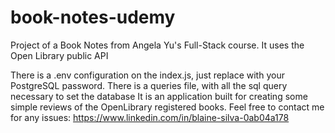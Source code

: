 # book-notes-udemy
Project of a Book Notes from Angela Yu's Full-Stack course. It uses the Open Library public API 

There is a .env configuration on the index.js, just replace with your PostgreSQL password.
There is a queries file, with all the sql query necessary to set the database
It is an application built for creating some simple reviews of the OpenLibrary registered books.
Feel free to contact me for any issues: https://www.linkedin.com/in/blaine-silva-0ab04a178
